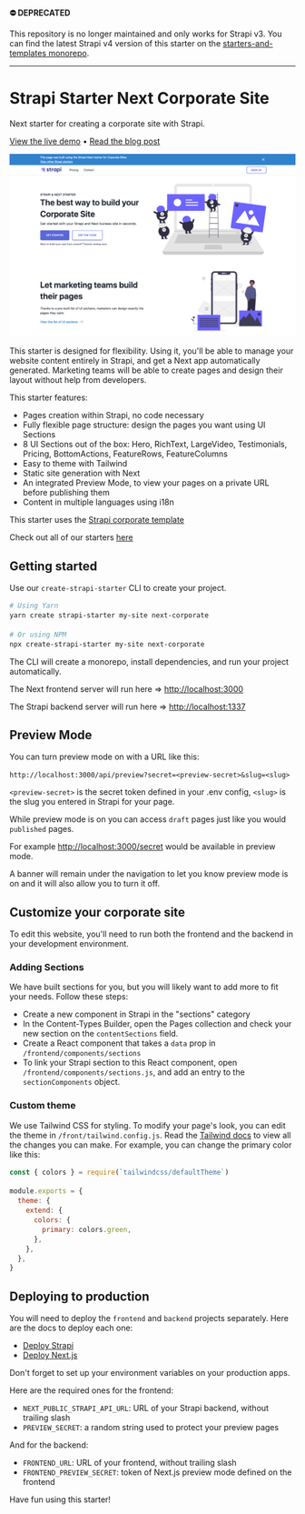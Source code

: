 **:no_entry: DEPRECATED**

This repository is no longer maintained and only works for Strapi v3. You can find the latest Strapi v4 version of this starter on the [starters-and-templates monorepo](https://github.com/strapi/starters-and-templates/tree/main/packages/starters/next-corporate).

---


# Strapi Starter Next Corporate Site

Next starter for creating a corporate site with Strapi.

[View the live demo](https://strapi-starter-next-corporate.vercel.app/) • [Read the blog post](https://strapi.io/blog/strapi-starter-next-corporate-site)

![screen-website](/screenshot.png)

This starter is designed for flexibility. Using it, you'll be able to manage your website content entirely in Strapi, and get a Next app automatically generated. Marketing teams will be able to create pages and design their layout without help from developers.

This starter features:

- Pages creation within Strapi, no code necessary
- Fully flexible page structure: design the pages you want using UI Sections
- 8 UI Sections out of the box: Hero, RichText, LargeVideo, Testimonials, Pricing, BottomActions, FeatureRows, FeatureColumns
- Easy to theme with Tailwind
- Static site generation with Next
- An integrated Preview Mode, to view your pages on a private URL before publishing them
- Content in multiple languages using i18n

This starter uses the [Strapi corporate template](https://github.com/strapi/strapi-template-corporate)

Check out all of our starters [here](https://strapi.io/starters)

## Getting started

Use our `create-strapi-starter` CLI to create your project.

```sh
# Using Yarn
yarn create strapi-starter my-site next-corporate

# Or using NPM
npx create-strapi-starter my-site next-corporate
```

The CLI will create a monorepo, install dependencies, and run your project automatically.

The Next frontend server will run here => [http://localhost:3000](http://localhost:3000)

The Strapi backend server will run here => [http://localhost:1337](http://localhost:1337)

## Preview Mode

You can turn preview mode on with a URL like this:

`http://localhost:3000/api/preview?secret=<preview-secret>&slug=<slug>`

`<preview-secret>` is the secret token defined in your .env config,
`<slug>` is the slug you entered in Strapi for your page.

While preview mode is on you can access `draft` pages just like you would `published` pages.

For example [http://localhost:3000/secret](http://localhost:3000/secret) would be available in preview mode.

A banner will remain under the navigation to let you know preview mode is on and it will also allow you to turn it off.

## Customize your corporate site

To edit this website, you'll need to run both the frontend and the backend in your development environment.

### Adding Sections

We have built sections for you, but you will likely want to add more to fit your needs. Follow these steps:

- Create a new component in Strapi in the "sections" category
- In the Content-Types Builder, open the Pages collection and check your new section on the `contentSections` field.
- Create a React component that takes a `data` prop in `/frontend/components/sections`
- To link your Strapi section to this React component, open `/frontend/components/sections.js`, and add an entry to the `sectionComponents` object.

### Custom theme

We use Tailwind CSS for styling. To modify your page's look, you can edit the theme in `/front/tailwind.config.js`. Read the [Tailwind docs](https://v1.tailwindcss.com/docs/theme) to view all the changes you can make. For example, you can change the primary color like this:

```js
const { colors } = require(`tailwindcss/defaultTheme`)

module.exports = {
  theme: {
    extend: {
      colors: {
        primary: colors.green,
      },
    },
  },
}
```

## Deploying to production

You will need to deploy the `frontend` and `backend` projects separately. Here are the docs to deploy each one:

- [Deploy Strapi](https://strapi.io/documentation/v3.x/admin-panel/deploy.html#deployment)
- [Deploy Next.js](https://nextjs.org/docs/deployment)

Don't forget to set up your environment variables on your production apps.

Here are the required ones for the frontend:

- `NEXT_PUBLIC_STRAPI_API_URL`: URL of your Strapi backend, without trailing slash
- `PREVIEW_SECRET`: a random string used to protect your preview pages

And for the backend:

- `FRONTEND_URL`: URL of your frontend, without trailing slash
- `FRONTEND_PREVIEW_SECRET`: token of Next.js preview mode defined on the frontend

Have fun using this starter!
